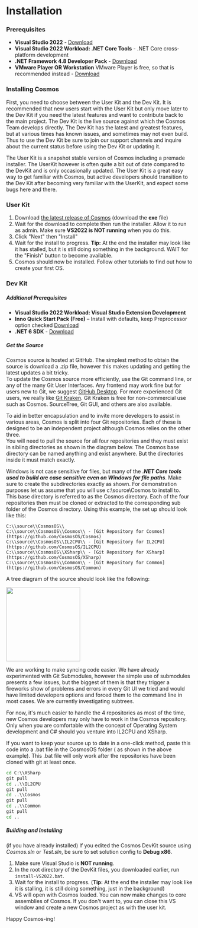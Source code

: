 # Installation

### Prerequisites
  

*   **Visual Studio 2022** - [Download](https://www.visualstudio.com/en-us/downloads/download-visual-studio-vs.aspx)
*   **Visual Studio 2022 Workload: .NET Core Tools** - .NET Core cross-platform development
*   **.NET Framework 4.8 Developer Pack** - [Download](https://www.microsoft.com/en-us/download/details.aspx?id=53321)
*   **VMware Player OR Workstation** VMware Player is free, so that is recommended instead - [Download](https://www.vmware.com/uk/products/workstation-player/workstation-player-evaluation.html)
  
### Installing Cosmos
 
First, you need to choose between the User Kit and the Dev Kit. It is recommended that new users start with the User Kit but only move later to the Dev Kit if you need the latest features and want to contribute back to the main project. 
The Dev Kit is the live source against which the Cosmos Team develops directly. The Dev Kit has the latest and greatest features, but at various times has known issues, and sometimes may not even build. Thus to use the Dev Kit be sure to join our support channels and inquire about the current status before using the Dev Kit or updating it. 
  
The User Kit is a snapshot stable version of Cosmos including a premade installer. The UserKit however is often quite a bit out of date compared to the DevKit and is only occasionally updated. The User Kit is a great easy way to get familiar with Cosmos, but active developers should transition to the Dev Kit after becoming very familiar with the UserKit, and expect some bugs here and there.
  
### User Kit
  
1.  Download [the latest release of Cosmos](http://github.com/CosmosOS/Cosmos/releases/latest) (download the **exe** file)
2.  Wait for the download to complete then run the installer. Allow it to run as admin. Make sure **VS2022 is NOT running** when you do this.
3.  Click "Next" then "Install"
4.  Wait for the install to progress. **Tip:** At the end the installer may look like it has stalled, but it is still doing something in the background. WAIT for the "Finish" button to become available.
5.  Cosmos should now be installed. Follow other tutorials to find out how to create your first OS.
  
### Dev Kit
  
##### **Additional Prerequisites**
  
*   **Visual Studio 2022 Workload: Visual Studio Extension Development**
*   **Inno Quick Start Pack (Free)** – Install with defaults, keep Preprocessor option checked [Download](http://www.jrsoftware.org/isdl.php#qsp)
*   **.NET 6 SDK** - [Download](https://dotnet.microsoft.com/en-us/download)
  
##### Get the Source
  
Cosmos source is hosted at GitHub. The simplest method to obtain the source is download a .zip file, however this makes updating and getting the latest updates a bit tricky.  
To update the Cosmos source more efficiently, use the Git command line, or any of the many Git User Interfaces. Any frontend may work fine but for users new to Git, we suggest [GitHub Desktop](https://desktop.github.com/). For more experienced Git users, we really like [Git Kraken](https://www.gitkraken.com/). Git Kraken is free for non-commercial use such as Cosmos. SourceTree, Git GUI, and others are also available.

To aid in better encapsulation and to invite more developers to assist in various areas, Cosmos is split into four Git repositories. Each of these is designed to be an independent project although Cosmos relies on the other three.  
You will need to pull the source for all four repositories and they must exist in sibling directories as shown in the diagram below. The Cosmos base directory can be named anything and exist anywhere. But the directories inside it must match exactly.  

Windows is not case sensitive for files, but many of the ._**NET Core tools used to build are case sensitive even on Windows for file paths**_. Make sure to create the subdirectories exactly as shown. For demonstration purposes let us assume that you will use c:\\source\\Cosmos to install to.   
This base directory is referred to as the Cosmos directory. Each of the four repositories then must be cloned or extracted to the corresponding sub folder of the Cosmos directory. Using this example, the set up should look like this:  

```
C:\\source\\CosmosOS\\
C:\\source\\CosmosOS\\Cosmos\\ - [Git Repository for Cosmos](https://github.com/CosmosOS/Cosmos) 
C:\\source\\CosmosOS\\IL2CPU\\ - [Git Repository for IL2CPU](https://github.com/CosmosOS/IL2CPU) 
C:\\source\\CosmosOS\\XSharp\\ - [Git Repository for XSharp](https://github.com/CosmosOS/XSharp) 
C:\\source\\CosmosOS\\Common\\ - [Git Repository for Common](https://github.com/CosmosOS/Common) 
```

A tree diagram of the source should look like the following:   

<img src="https://raw.githubusercontent.com/ptobuon/Cosmos/patch-1/Docs/images/Dir.png" width="200">

We are working to make syncing code easier. We have already experimented with Git Submodules, however the simple use of submodules presents a few issues, but the biggest of them is that they trigger a fireworks show of problems and errors in every Git UI we tried and would have limited developers options and forced them to the command line in most cases. We are currently investigating subtrees.  
  
For now, it's much easier to handle the 4 repositories as most of the time, new Cosmos developers may only have to work in the Cosmos repository. Only when you are comfortable with the concept of Operating System development and C# should you venture into IL2CPU and XSharp.  
  
If you want to keep your source up to date in a one-click method, paste this code into a .bat file in the CosmosOS folder ( as shown in the above example). This .bat file will only work after the repositories have been cloned with git at least once.

```cmd
cd C:\\XSharp  
git pull  
cd ..\\IL2CPU  
git pull  
cd ..\\Cosmos  
git pull  
cd ..\\Common  
git pull  
cd ..  
```
    
##### Building and Installing  
  
(if you have already installed) If you edited the Cosmos DevKit source using _Cosmos.sln_ or _Test.sln_, be sure to set solution config to **Debug x86**.  
  
1.  Make sure Visual Studio is **NOT running**.  
2.  In the root directory of the DevKit files, you downloaded earlier, run `install-VS2022.bat`.  
3.  Wait for the install to progress. (**Tip:** At the end the installer may look like it is stalling, it is still doing something, just in the background)
4.  VS will open with Cosmos loaded. You can now make changes to core assemblies of Cosmos. If you don't want to, you can close this VS window and create a new Cosmos project as with the user kit.

Happy Cosmos-ing!
